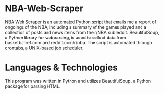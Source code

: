 # NBA-Web-Scraper
NBA Web Scraper is an automated Python script that emails me a report of ongoings of the NBA, including a summary of the games played and a collection of posts and news items from the r/NBA subreddit. BeautifulSoup, a Python library for webparsing, is used to collect data from basketballref.com and reddit.com/r/nba. The script is automated through crontabs, a UNIX-based job scheduler. 

# Languages & Technologies
This program was written in Python and utilizes BeautifulSoup, a Python package for parsing HTML. 
